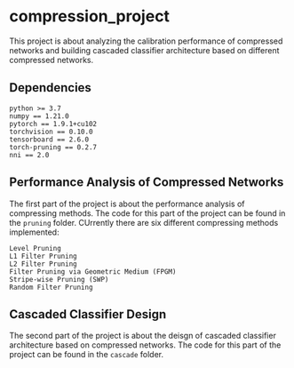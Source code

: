 # compression_project

This project is about analyzing the calibration performance of compressed networks and building cascaded classifier architecture based on different compressed networks.

## Dependencies
```
python >= 3.7
numpy == 1.21.0
pytorch == 1.9.1+cu102
torchvision == 0.10.0
tensorboard == 2.6.0
torch-pruning == 0.2.7
nni == 2.0
```

## Performance Analysis of Compressed Networks
The first part of the project is about the performance analysis of compressing methods. The code for this part of the project can be found in the `pruning` folder. CUrrently there are six different compressing methods implemented:
```
Level Pruning
L1 Filter Pruning
L2 Filter Pruning
Filter Pruning via Geometric Medium (FPGM)
Stripe-wise Pruning (SWP)
Random Filter Pruning
```

## Cascaded Classifier Design
The second part of the project is about the deisgn of cascaded classifier architecture based on compressed networks. The code for this part of the project can be found in the `cascade` folder.
